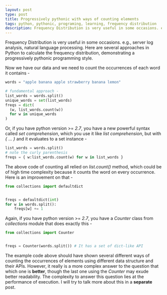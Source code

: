 ```yaml
---
layout: post
type: post
title: Progressively pythonic with ways of counting elements
tags: python, pythonic, programing, learning, frequency distribution
description: Frequency Distribution is very useful in some occasions. e.g., server log analysis, natural language processing. Here are several approaches in Python to calculate the frequency distribution, demonstrating a progressively pythonic programming style.
---
```


Frequency Distribution is very useful in some occasions. e.g., server log analysis, natural language processing. Here are several approaches in Python to calculate the frequency distribution, demonstrating a progressively pythonic programming style.

Now we have our data and we need to count the occurrences of each word it contains - 

```python
words = "apple banana apple strawberry banana lemon"
```

```python
# fundamental approach - 
list_words = words.split()
unique_words = set(list_words)
freqs = dict(
  (w, list_words.count(w))
  for w in unique_words
)
```

Or, if you have python version >= *2.7*, you have a new powerful syntax called *set comprehension*, which you use it like *list comprehension*, but with *{* ... *}* and it evaluates to a set instance -

```python
list_words = words.split()
# note the curly parenthesis
freqs = { w:list_words.count(w) for w in list_words }
```

The above code of counting all relied on *list.count()* method, which could be of high time complexity because it counts the word on every occurrence. Here is an improvement on that -

```python
from collections import defaultdict


freqs = defaultdict(int)
for w in words.split():
    freqs[w] += 1
```

Again, if you have python version >= *2.7*, you have a *Counter* class from *collections* module that does exactly this -

```python
from collections import Counter


freqs = Counter(words.split()) # It has a set of dict-like API
```

The example code above should have shown several different ways of counting the occurrences of elements using different data structure and their APIs. However, it really is a more complex answer to the question that which one is **better**, though the last one using the *Counter* may exude better readability.
The complexity to answer this question lies at the performance of execution. I will try to talk more about this in a **separate** post.